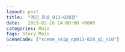 ```yaml
---
layout: post
title:  "메인_회상_013~028장"
date:   2023-02-16 14:00:00 +0000
categories: Main
Tags: Story Main
SceneCode: ["scene_skip_cp013-028_q1_s10"]
---
```

